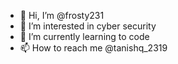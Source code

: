 - 👋 Hi, I’m @frosty231
- 👀 I’m interested in cyber security
- 🌱 I’m currently learning to code
- 📫 How to reach me @tanishq_2319

<!---
frosty231/frosty231 is a ✨ special ✨ repository because its `README.md` (this file) appears on your GitHub profile.
You can click the Preview link to take a look at your changes.
--->
